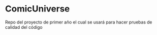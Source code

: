 # ComicUniverse
Repo del proyecto de primer año el cual se usará para hacer pruebas de calidad del código
